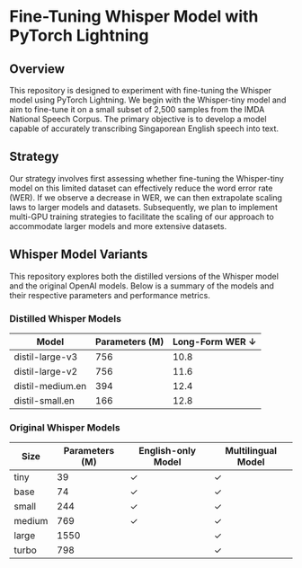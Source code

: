 # Fine-Tuning Whisper Model with PyTorch Lightning

## Overview
This repository is designed to experiment with fine-tuning the Whisper model using PyTorch Lightning. We begin with the Whisper-tiny model and aim to fine-tune it on a small subset of 2,500 samples from the IMDA National Speech Corpus. The primary objective is to develop a model capable of accurately transcribing Singaporean English speech into text.

## Strategy
Our strategy involves first assessing whether fine-tuning the Whisper-tiny model on this limited dataset can effectively reduce the word error rate (WER). If we observe a decrease in WER, we can then extrapolate scaling laws to larger models and datasets. Subsequently, we plan to implement multi-GPU training strategies to facilitate the scaling of our approach to accommodate larger models and more extensive datasets.

## Whisper Model Variants

This repository explores both the distilled versions of the Whisper model and the original OpenAI models. Below is a summary of the models and their respective parameters and performance metrics.

### Distilled Whisper Models
| Model               | Parameters (M) | Long-Form WER ↓ |
|---------------------|----------------|------------------|
| distil-large-v3     | 756            | 10.8             |
| distil-large-v2     | 756            | 11.6             |
| distil-medium.en    | 394            | 12.4             |
| distil-small.en     | 166            | 12.8             |

### Original Whisper Models
| Size   | Parameters (M) | English-only Model | Multilingual Model |
|--------|----------------|--------------------|---------------------|
| tiny   | 39             | ✓                  | ✓                   |
| base   | 74             | ✓                  | ✓                   |
| small  | 244            | ✓                  | ✓                   |
| medium | 769            | ✓                  | ✓                   |
| large  | 1550           |                    | ✓                   |
| turbo  | 798            |                    | ✓                   |